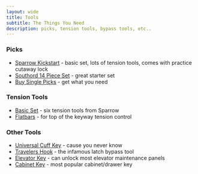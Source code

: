 ```yaml
---
layout: wide
title: Tools
subtitle: The Things You Need
description: picks, tension tools, bypass tools, etc..
---
```


### Picks

- [Sparrow Kickstart](https://www.sparrowslockpicks.com/kick_start_p/s0.htm) - basic set, lots of tension tools, comes with practice cutaway lock
- [Southord 14 Piece Set](https://www.southord.com/collections/lock-pick-sets-standard/products/lock-pick-set-14-piece-pxs-14) - great starter set
- [Buy Single Picks](https://www.sparrowslockpicks.com/category_s/88.htm) - get what you need

### Tension Tools

- [Basic Set](https://www.sparrowslockpicks.com/product_p/rt6wren.htm) - six tension tools from Sparrow
- [Flatbars](https://www.sparrowslockpicks.com/product_p/ft5k.htm) - for top of the keyway tension control

### Other Tools

- [Universal Cuff Key](https://www.sparrowslockpicks.com/product_p/cuffkey.htm) - cause you never know
- [Travelers Hook](https://redteamtools.com/traveler-hook-steel) - the infamous latch bypass tool
- [Elevator Key](https://amzn.to/2WVa0fj) - can unlock most elevator maintenance panels
- [Cabinet Key](https://amzn.to/2RvdyUL) - most popular cabinet/drawer key
